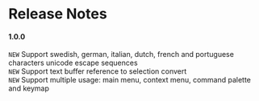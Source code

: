 Release Notes
=============

#### 1.0.0
 
`NEW` Support swedish, german, italian, dutch, french and portuguese characters unicode escape sequences  
`NEW` Support text buffer reference to selection convert  
`NEW` Support multiple usage: main menu, context menu, command palette and keymap  